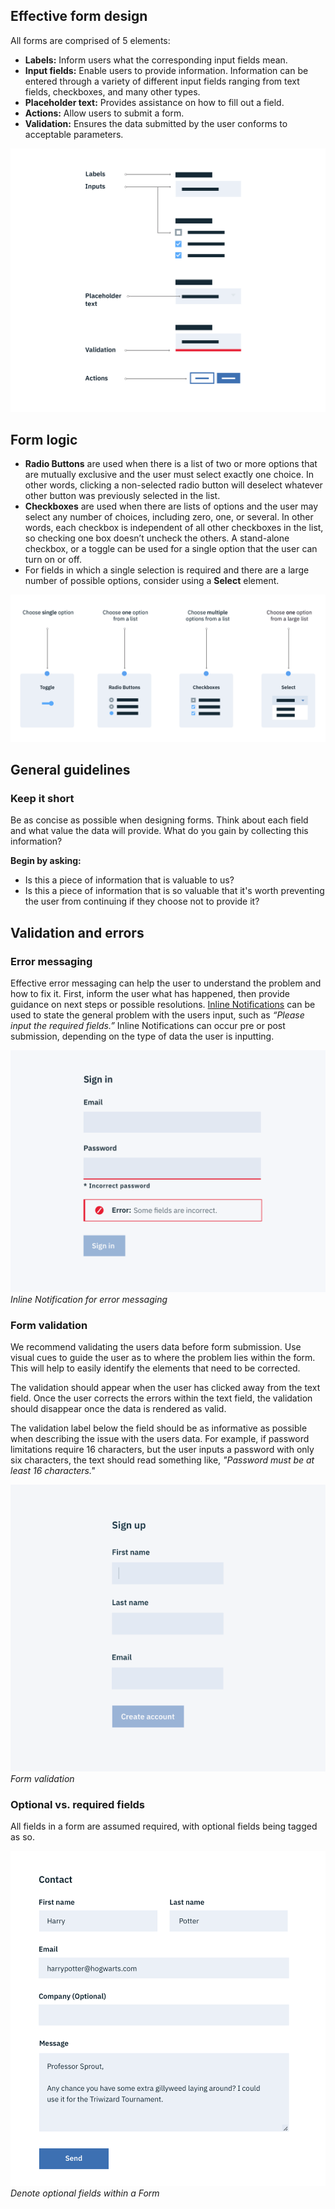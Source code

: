 ## Effective form design

All forms are comprised of 5 elements:

* **Labels:** Inform users what the corresponding input fields mean.
* **Input fields:** Enable users to provide information. Information can be entered through a variety of different input fields ranging from text fields, checkboxes, and many other types.
* **Placeholder text:** Provides assistance on how to fill out a field.
* **Actions:** Allow users to submit a form.
* **Validation:** Ensures the data submitted by the user conforms to acceptable parameters.

![effective form design](images/form-usage-1.png)

## Form logic

* **Radio Buttons** are used when there is a list of two or more options that are mutually exclusive and the user must select exactly one choice. In other words, clicking a non-selected radio button will deselect whatever other button was previously selected in the list.
* **Checkboxes** are used when there are lists of options and the user may select any number of choices, including zero, one, or several. In other words, each checkbox is independent of all other checkboxes in the list, so checking one box doesn’t uncheck the others. A stand-alone checkbox, or a toggle can be used for a single option that the user can turn on or off.
* For fields in which a single selection is required and there are a large number of possible options, consider using a **Select** element.

![form logic](images/form-usage-4.png)

## General guidelines

### Keep it short

Be as concise as possible when designing forms. Think about each field and what value the data will provide. What do you gain by collecting this information?

**Begin by asking:**

* Is this a piece of information that is valuable to us?
* Is this a piece of information that is so valuable that it's worth preventing the user from continuing if they choose not to provide it?

## Validation and errors

### Error messaging

Effective error messaging can help the user to understand the problem and how to fix it. First, inform the user what has happened, then provide guidance on next steps or possible resolutions. [Inline Notifications](/components/notification) can be used to state the general problem with the users input, such as _“Please input the required fields.”_ Inline Notifications can occur pre or post submission, depending on the type of data the user is inputting.

![Inline notification on forms](images/form-usage-2.png)
_Inline Notification for error messaging_

### Form validation

We recommend validating the users data before form submission. Use visual cues to guide the user as to where the problem lies within the form. This will help to easily identify the elements that need to be corrected.

The validation should appear when the user has clicked away from the text field. Once the user corrects the errors within the text field, the validation should disappear once the data is rendered as valid.

The validation label below the field should be as informative as possible when describing the issue with the users data. For example, if password limitations require 16 characters, but the user inputs a password with only six characters, the text should read something like, _"Password must be at least 16 characters."_

![form validation](images/form-usage-3.gif)
_Form validation_

### Optional vs. required fields
All fields in a form are assumed required, with optional fields being tagged as so.

![optional fields in a form](images/form-usage-5.png)
_Denote optional fields within a Form_
